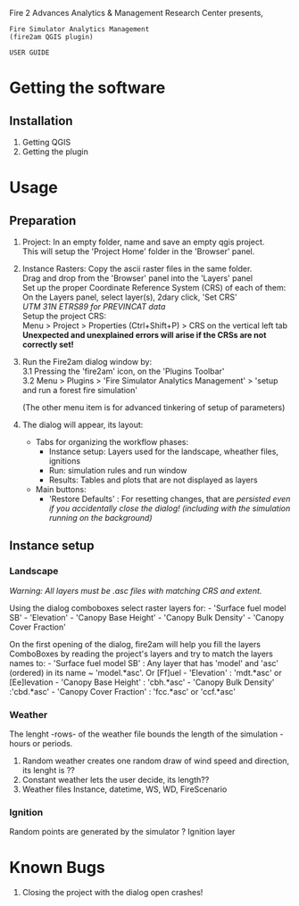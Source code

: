 
Fire 2 Advances Analytics & Management Research Center presents,

    Fire Simulator Analytics Management
    (fire2am QGIS plugin)
    
    USER GUIDE

# Getting the software
## Installation
1. Getting QGIS
2. Getting the plugin

# Usage
## Preparation
1. Project: In an empty folder, name and save an empty qgis project.  
    This will setup the 'Project Home' folder in the 'Browser' panel.

2. Instance Rasters: 
    Copy the ascii raster files in the same folder.  
    Drag and drop from the 'Browser' panel into the 'Layers' panel  
    Set up the proper Coordinate Reference System (CRS) of each of them:  
        On the Layers panel, select layer(s), 2dary click, 'Set CRS'  
        _UTM 31N ETRS89 for PREVINCAT data_  
    Setup the project CRS:  
        Menu > Project > Properties (Ctrl+Shift+P) > CRS on the vertical left tab  
    __Unexpected and unexplained errors will arise if the CRSs are not correctly set!__
        
3. Run the Fire2am dialog window by:  
    3.1 Pressing the 'fire2am' icon, on the 'Plugins Toolbar'  
    3.2 Menu > Plugins > 'Fire Simulator Analytics Management' > 'setup and run a forest fire simulation'  

    (The other menu item is for advanced tinkering of setup of parameters)

4. The dialog will appear, its layout:
    - Tabs for organizing the workflow phases:
        - Instance setup: Layers used for the landscape, wheather files, ignitions
        - Run: simulation rules and run window
        - Results: Tables and plots that are not displayed as layers
    - Main buttons:
        - 'Restore Defaults' : For resetting changes, that are _persisted even if you accidentally close the dialog! (including with the simulation running on the background)_

## Instance setup
### Landscape

_Warning: All layers must be .asc files with matching CRS and extent._

Using the dialog comboboxes select raster layers for:
        - 'Surface fuel model SB'
        - 'Elevation'
        - 'Canopy Base Height'
        - 'Canopy Bulk Density'
        - 'Canopy Cover Fraction'

On the first opening of the dialog, fire2am will help you fill the layers ComboBoxes by reading the project's layers and try to match the layers names to:
        - 'Surface fuel model SB' : Any layer that has 'model' and 'asc' (ordered) in its name ~ 'model.*asc'. Or [Ff]uel
        - 'Elevation' : 'mdt.*asc' or [Ee]levation
        - 'Canopy Base Height' : 'cbh.*asc'
        - 'Canopy Bulk Density' :'cbd.*asc'
        - 'Canopy Cover Fraction' : 'fcc.*asc' or 'ccf.*asc'

### Weather
The lenght -rows- of the weather file bounds the length of the simulation -hours or periods.
1. Random weather creates one random draw of wind speed and direction, its lenght is ??
2. Constant weather lets the user decide, its length??
3. Weather files
        Instance, datetime, WS, WD, FireScenario


### Ignition
Random points are generated by the simulator ?
Ignition layer


# Known Bugs
1. Closing the project with the dialog open crashes!

